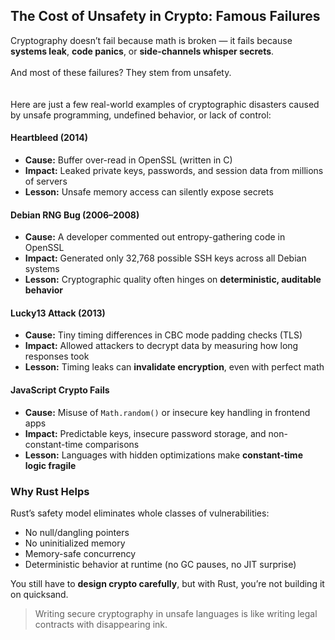 ## The Cost of Unsafety in Crypto: Famous Failures

Cryptography doesn’t fail because math is broken — it fails because **systems leak**, **code panics**, or **side-channels whisper secrets**.<br><br>
And most of these failures? They stem from unsafety.
<br><br><br>
Here are just a few real-world examples of cryptographic disasters caused by unsafe programming, undefined behavior, or lack of control:

#### Heartbleed (2014)
- **Cause:** Buffer over-read in OpenSSL (written in C)
- **Impact:** Leaked private keys, passwords, and session data from millions of servers
- **Lesson:** Unsafe memory access can silently expose secrets

#### Debian RNG Bug (2006–2008)
- **Cause:** A developer commented out entropy-gathering code in OpenSSL
- **Impact:** Generated only 32,768 possible SSH keys across all Debian systems
- **Lesson:** Cryptographic quality often hinges on **deterministic, auditable behavior**

#### Lucky13 Attack (2013)
- **Cause:** Tiny timing differences in CBC mode padding checks (TLS)
- **Impact:** Allowed attackers to decrypt data by measuring how long responses took
- **Lesson:** Timing leaks can **invalidate encryption**, even with perfect math

#### JavaScript Crypto Fails
- **Cause:** Misuse of `Math.random()` or insecure key handling in frontend apps
- **Impact:** Predictable keys, insecure password storage, and non-constant-time comparisons
- **Lesson:** Languages with hidden optimizations make **constant-time logic fragile**

### Why Rust Helps

Rust’s safety model eliminates whole classes of vulnerabilities:
- No null/dangling pointers
- No uninitialized memory
- Memory-safe concurrency
- Deterministic behavior at runtime (no GC pauses, no JIT surprise)

You still have to **design crypto carefully**, but with Rust, you’re not building it on quicksand.


> Writing secure cryptography in unsafe languages is like writing legal contracts with disappearing ink.
